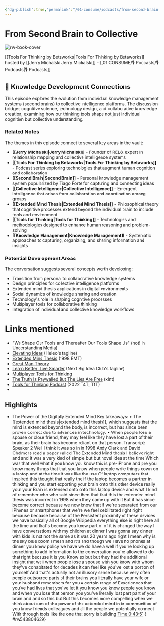 ```yaml
---
{"dg-publish":true,"permalink":"/01-consume/podcasts/from-second-brain-to-collective/","title":"From Second Brain to Collective","tags":["podcasts","second-brain","collective-intelligence","tools-for-thinking","extended-mind","knowledge-management"]}
---
```


# From Second Brain to Collective

![rw-book-cover](https://images.weserv.nl/?url=https%3A%2F%2Fd3t3ozftmdmh3i.cloudfront.net%2Fproduction%2Fpodcast_uploaded_nologo%2F31786786%2F31786786-1664910238499-e92ae0ae1fbb7.jpg&w=300&h=300)

[[Tools For Thinking by Betaworks\|Tools For Thinking by Betaworks]] hosted by [[Jerry Michalski\|Jerry Michalski]] - [[01 CONSUME/🎙️ Podcasts/🎙️ Podcasts\|🎙️ Podcasts]]

## 🧠 Knowledge Development Connections

This episode explores the evolution from individual knowledge management systems (second brains) to collective intelligence platforms. The discussion bridges cognitive science, technology design, and collaborative knowledge creation, examining how our thinking tools shape not just individual cognition but collective understanding.

### Related Notes

The themes in this episode connect to several key areas in the vault:

- **[[Jerry Michalski\|Jerry Michalski]]** - Founder of REL8, expert in relationship mapping and collective intelligence systems
- **[[Tools For Thinking by Betaworks\|Tools For Thinking by Betaworks]]** - Podcast series exploring technologies that augment human cognition and collaboration
- **[[Second Brain\|Second Brain]]** - Personal knowledge management system popularized by Tiago Forte for capturing and connecting ideas
- **[[Collective Intelligence\|Collective Intelligence]]** - Emergent intelligence that arises from collaboration and coordination among groups
- **[[Extended Mind Thesis\|Extended Mind Thesis]]** - Philosophical theory that cognitive processes extend beyond the individual brain to include tools and environment
- **[[Tools for Thinking\|Tools for Thinking]]** - Technologies and methodologies designed to enhance human reasoning and problem-solving
- **[[Knowledge Management\|Knowledge Management]]** - Systematic approaches to capturing, organizing, and sharing information and insights

### Potential Development Areas

The conversation suggests several concepts worth developing:
- Transition from personal to collaborative knowledge systems
- Design principles for collective intelligence platforms
- Extended mind thesis applications in digital environments
- Social dynamics of knowledge sharing and creation
- Technology's role in shaping cognitive processes
- Multiplayer tools for collaborative thinking
- Integration of individual and collective knowledge workflows

# Links mentioned

- "[We Shape Our Tools and Thereafter Our Tools Shape Us](http://mcluhangalaxy.wordpress.com/2013/04/01/we-shape-our-tools-and-thereafter-our-tools-shape-us/)" (not! in Understanding Media)
- [Elevating Ideas](https://bra.in/9q5o6V) (Heleo's tagline)
- [Extended Mind Thesis](https://en.wikipedia.org/wiki/Extended_mind_thesis) (1998 EMT)
- [Great Man Theory](http://en.wikipedia.org/wiki/Great_Man_Theory)
- [Learn Better, Live Smarter](https://bra.in/5pKKbr) (Next Big Idea Club's tagline)
- [Multiplayer Tools for Thinking](https://bra.in/8p63zP)
- [The Truth Is Paywalled But The Lies Are Free](https://www.currentaffairs.org/2020/08/the-truth-is-paywalled-but-the-lies-are-free/) (xlnt)
- [Tools for Thinking Podcast](https://bra.in/2vGNna) (2022 T4T, TfT)
- 
## Highlights
- The Power of the Digitally Extended Mind
  Key takeaways:
  • The [[extended mind thesis\|extended mind thesis]], which suggests that the mind is extended beyond the body, is incorrect, but has since been proven correct due to advances in technology.
  • When people lose a spouse or close friend, they may feel like they have lost a part of their brain, as their brain has become reliant on that person.
  Transcript:
  Speaker 2
  Well I think it was so in in 1998 Andy Clark and David Chalmers read a paper called The Extended Mind thesis I believe right and and it was a very kind of simple but but novel idea at the time Which was that well what if you know you know this is pre-iPhone and pre you know many things that that you know when people write things down on a laptop and at the time it was like the use Of laptop computers that inspired this thought that really the if the laptop becomes a partner in thinking and you start exporting your brain onto this other device really your your Brain is extended onto onto this laptop device and what I kind of remember who who said since then that that this the extended mind thesis was incorrect in 1998 when they came up with it But it has since become correct because we now know that if we're separated from our iPhones or smartphones that we're we feel debilitated right right because because because of the Persistent proximity of these devices we have basically all of Google Wikipedia everything else is right here all the time and that's become you know part of of it is changed the way I have conversations with my children at dinner I was gonna say dinner with kids is not not the same as it was 20 years ago right I mean why is the sky blue boom I mean and it's and though we Have no phones at dinner you know policy we have we do have a well if you're looking up something to add information to the conversation you're allowed to do that right because it is you Know so but but they had the additional insight that well when people lose a spouse with you know with whom they've cohabitated for decades it can feel like you've lost a portion of yourself And that's actually not an illusory sense because very often people outsource parts of their brains you literally have your wife or your husband remembers for you a certain range of Experiences that you've had lives that you've let it you know you know people you know and when you lose that person you you've literally lost part part of your brain and and so this but But this becomes more compelling when we think about sort of the power of the extended mind in in communities of you know friends colleagues and all the people we potentially connect With through tools like the one that sorry is building [Time 0:43:51](https://readwise.io/open/543804639)
{ #rw543804639}
